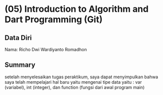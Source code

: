 # (05) Introduction to Algorithm and Dart Programming (Git)
## Data Diri

Nama: Richo Dwi Wardiyanto Romadhon 

## Summary
setelah menyelesaikan tugas peraktikum, saya dapat menyimpulkan bahwa saya telah mempelajari hal baru yaitu mengenai tipe data yaitu :
var (variabel), int (integer), dan function (fungsi dari awal program main)
